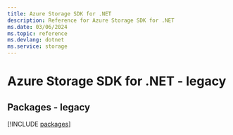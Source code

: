 ```yaml
---
title: Azure Storage SDK for .NET
description: Reference for Azure Storage SDK for .NET
ms.date: 03/06/2024
ms.topic: reference
ms.devlang: dotnet
ms.service: storage
---
```

# Azure Storage SDK for .NET - legacy
## Packages - legacy
[!INCLUDE [packages](storage-index.md)]
